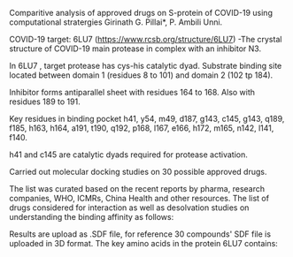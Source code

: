Comparitive analysis of approved drugs on S-protein of COVID-19 using computational stratergies
Girinath G. Pillai*, P. Ambili Unni.

COVID-19 target: 6LU7 (https://www.rcsb.org/structure/6LU7) 
-The crystal structure of COVID-19 main protease in complex with an inhibitor N3.

In 6LU7 , target protease has cys-his catalytic dyad. 
Substrate binding site located between 
domain 1 (residues 8 to 101) and domain 2 (102 tp 184). 

Inhibitor forms antiparallel sheet with residues 164 to 168. Also with residues 189 to 191.

Key residues in binding pocket 
h41, y54, m49, d187, g143, c145, g143, q189, f185, h163, h164, a191, 
t190, q192, p168, l167, e166, h172, m165, n142, l141, f140. 

h41 and c145 are catalytic dyads required for protease activation.

Carried out molecular docking studies on 30 possible approved drugs.

The list was curated based on the recent reports by pharma, research companies, WHO, ICMRs, China Health and other resources.
The list of drugs considered for interaction as well as desolvation studies on understanding 
the binding affinity as follows:











Results are upload as .SDF file, for reference 30 compounds' SDF file is uploaded in 3D format.
The key amino acids in the protein 6LU7 contains:
